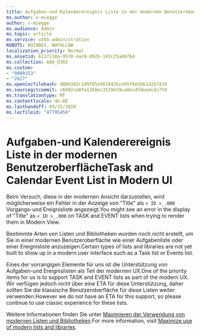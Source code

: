 ```yaml
---
title: Aufgaben-und Kalenderereignis Liste in der modernen Benutzeroberfläche
ms.author: v-miegge
author: v-miegge
ms.audience: Admin
ms.topic: article
ms.service: o365-administration
ROBOTS: NOINDEX, NOFOLLOW
localization_priority: Normal
ms.assetid: 6137138a-9570-4ac9-892b-143c25ad6f64
ms.collection: Adm_O365
ms.custom:
- "9000153"
- "2627"
ms.openlocfilehash: d8b6382c1d9f05e981842bce95f0e5b61d2b7434
ms.sourcegitcommit: c6692ce0fa1358ec3529e59ca0ecdfdea4cdc759
ms.translationtype: MT
ms.contentlocale: de-DE
ms.lasthandoff: 09/15/2020
ms.locfileid: "47795459"
---
```

# <a name="task-and-calendar-event-list-in-modern-ui"></a><span data-ttu-id="3dc5c-102">Aufgaben-und Kalenderereignis Liste in der modernen Benutzeroberfläche</span><span class="sxs-lookup"><span data-stu-id="3dc5c-102">Task and Calendar Event List in Modern UI</span></span>

<span data-ttu-id="3dc5c-103">Beim Versuch, diese in der modernen Ansicht darzustellen, wird möglicherweise ein Fehler in der Anzeige von "Title" als `< ID >_.000` Vorgangs-und Ereignisliste angezeigt.</span><span class="sxs-lookup"><span data-stu-id="3dc5c-103">You might see an error in the display of "Title" as `< ID >_.000` on TASK and EVENT lists when trying to render them in Modern View.</span></span>

<span data-ttu-id="3dc5c-104">Bestimmte Arten von Listen und Bibliotheken wurden noch nicht erstellt, um Sie in einer modernen Benutzeroberfläche wie einer Aufgabenliste oder einer Ereignisliste anzuzeigen.</span><span class="sxs-lookup"><span data-stu-id="3dc5c-104">Certain types of lists and libraries are not yet built to show up in a modern user interface such as a Task list or Events list.</span></span>

<span data-ttu-id="3dc5c-105">Eines der vorrangigen Elemente für uns ist die Unterstützung von Aufgaben-und Ereignislisten als Teil der modernen UX.</span><span class="sxs-lookup"><span data-stu-id="3dc5c-105">One of the priority items for us is to support TASK and EVENT lists as part of the modern UX.</span></span> <span data-ttu-id="3dc5c-106">Wir verfügen jedoch nicht über eine ETA für diese Unterstützung, daher sollten Sie die klassische Benutzeroberfläche für diese Listen weiter verwenden.</span><span class="sxs-lookup"><span data-stu-id="3dc5c-106">However we do not have an ETA for this support, so please continue to use classic experience for these lists.</span></span>

<span data-ttu-id="3dc5c-107">Weitere Informationen finden Sie unter [Maximieren der Verwendung von modernen Listen und Bibliotheken](https://docs.microsoft.com/sharepoint/dev/transform/modernize-userinterface-lists-and-libraries).</span><span class="sxs-lookup"><span data-stu-id="3dc5c-107">For more information, visit [Maximize use of modern lists and libraries](https://docs.microsoft.com/sharepoint/dev/transform/modernize-userinterface-lists-and-libraries).</span></span>
